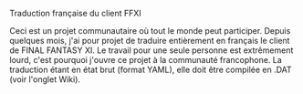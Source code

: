 Traduction française du client FFXI

Ceci est un projet communautaire où tout le monde peut participer. Depuis quelques mois, j'ai pour projet de traduire entièrement en français le client de FINAL FANTASY XI. Le travail pour une seule personne est extrêmement lourd, c'est pourquoi j'ouvre ce projet à la communauté francophone. La traduction étant en état brut (format YAML), elle doit être compilée en .DAT (voir l'onglet Wiki).
